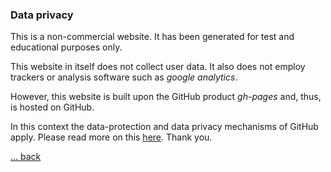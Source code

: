 ### Data privacy

This is a non-commercial website. It has been generated for test and educational
purposes only.

This website in itself does not collect user data. It also does not employ
trackers or analysis software such as _google analytics_.

However, this website is built upon the GitHub product _gh-pages_ and, thus, is
hosted on GitHub.

In this context the data-protection and data privacy mechanisms of GitHub apply.
Please read more on this
[here](https://help.github.com/articles/github-privacy-statement/). Thank you.

[... back](/)
